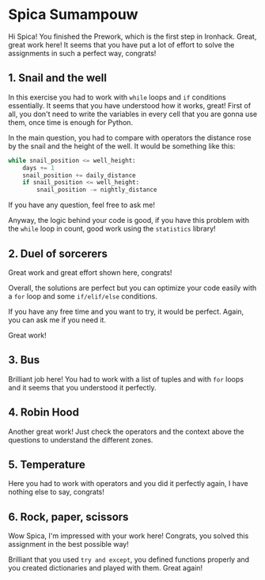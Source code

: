 # Spica Sumampouw

Hi Spica! You finished the Prework, which is the first step in Ironhack. Great, great work here! It seems that you have put a lot of effort to solve the assignments in such a perfect way, congrats!

## 1. Snail and the well

In this exercise you had to work with `while` loops and `if` conditions essentially. It seems that you have understood how it works, great!
First of all, you don't need to write the variables in every cell that you are gonna use them, once time is enough for Python. 

In the main question, you had to compare with operators the distance rose by the snail and the height of the well. It would be something like this:

```python
while snail_position <= well_height:
    days += 1
    snail_position += daily_distance
    if snail_position <= well_height:
        snail_position -= nightly_distance
```
If you have any question, feel free to ask  me!

Anyway, the logic behind your code is good, if you have this problem with the `while` loop in count, good work using the `statistics` library!

## 2. Duel of sorcerers

Great work and great effort shown here, congrats! 

Overall, the solutions are perfect but you can optimize your code easily with a `for` loop and some `if/elif/else` conditions. 

If you have any free time and you want to try, it would be perfect. Again, you can ask me if you need it. 

Great work!

## 3. Bus

Brilliant job here! You had to work with a list of tuples and with `for` loops and it seems that you understood it perfectly. 

## 4. Robin Hood

Another great work! Just check the operators and the context above the questions to understand the different zones. 

## 5. Temperature

Here you had to work with operators and you did it perfectly again, I have nothing else to say, congrats!

## 6. Rock, paper, scissors

Wow Spica, I'm impressed with your work here! Congrats, you solved this assignment in the best possible way!

Brilliant that you used `try and except`, you defined functions properly and you created dictionaries and played with them. Great again!
